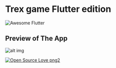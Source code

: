  # Trex game Flutter edition
 <img alt="Awesome Flutter" src="https://img.shields.io/badge/Awesome-Flutter-blue.svg?longCache=true&style=flat-square" />


##  Preview of The App

![alt img](https://miro.medium.com/max/370/1*BoO4YXf6zYI45BIWEhd7BQ.gif)

[![Open Source Love png2](https://badges.frapsoft.com/os/v2/open-source.png?v=103)](https://github.com/ellerbrock/open-source-badges/)
